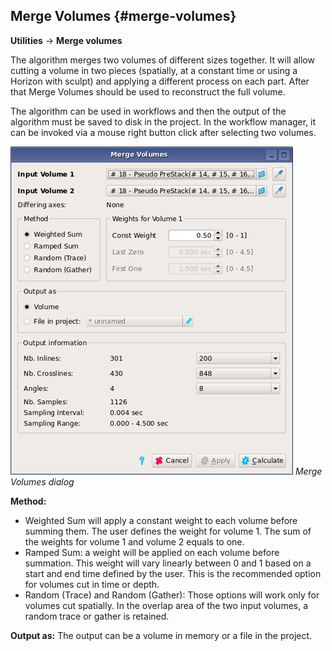 ## Merge Volumes {#merge-volumes}

**Utilities** → **Merge volumes**

The algorithm merges two volumes of different sizes together. It will allow cutting a volume in two pieces \(spatially, at a constant time or using a Horizon with sculpt\) and applying a different process on each part. After that Merge Volumes should be used to reconstruct the full volume.

The algorithm can be used in workflows and then the output of the algorithm must be saved to disk in the project. In the workflow manager, it can be invoked via a mouse right button click after selecting two volumes.

![](/assets/056_Workflow.png)
_Merge Volumes dialog_

**Method:**

* Weighted Sum will apply a constant weight to each volume before summing them. The user defines the weight for volume 1. The sum of the weights for volume 1 and volume 2 equals to one. 
* Ramped Sum: a weight will be applied on each volume before summation. This weight will vary linearly between 0 and 1 based on a start and end time defined by the user. This is the recommended option for volumes cut in time or depth.
* Random (Trace) and Random (Gather): Those options will work only for volumes cut spatially. In the overlap area of the two input volumes, a random trace or gather is retained. 


**Output as:** The output can be a volume in memory or a file in the project.

